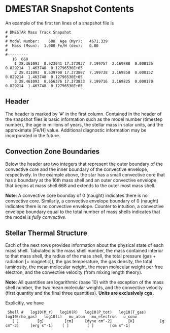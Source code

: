 # DMESTAR Snapshot Contents

An example of the first ten lines of a snapshot file is

```
# DMESTAR Mass Track Snapshot
#
# Model Number:    600  Age (Myr):   4671.339
#  Mass (Msun):  1.000 Fe/H (dex):   0.00
#
#---------
   16  668
    1 28.361093  8.523041 17.373937  7.199757  2.169888  0.000135  0.829214  1.463748  0.12796530E+05
    2 28.411093  8.539708 17.373887  7.199738  2.169858  0.000152  0.829214  1.463748  0.12796530E+05
    3 28.461093  8.556376 17.373833  7.199716  2.169825  0.000170  0.829214  1.463748  0.12796530E+05
```

## Header

The header is marked by '#' in the first column. Contained in the header of the snapshot files is basic information such as the model number (timestep number), the age in millions of years, the stellar mass in solar units, and the approximate [Fe/H] value. Additional diagnostic information may be incorporated in the future.

## Convection Zone Boundaries

Below the header are two integers that represent the outer boundary of the convective core and the inner boundary of the convective envelope, respectively. In the example above, the star has a small convective core that has a boundary at the 16th mass shell and an outer convective envelope that begins at mass shell 668 and extends to the outer most mass shell.

__Note__: A convective core bounday of 0 (naught) indicates there is no convective core. Similarly, a convective envelope boundary of 0 (naught) indicates there is no convective envelope. Counter to intuition, a convective envelope boundary equal to the total number of mass shells indicates that the model is _fully convective_.

## Stellar Thermal Structure

Each of the next rows provides information about the physical state of each mass shell. Tabulated is the mass shell number, the mass contained interior to that mass shell, the radius of the mass shell, the total pressure (gas + radiation [+ magnetic]), the gas temperature, the gas density, the total luminosity, the mean molecular weight, the mean molecular weight per free electron, and the convective velocity (from mixing length theory).

__Note__: All quantities are logarithmic (base 10) with the exception of the mass shell number, the two mean molecular weights, and the convective velocity (first quantity and the final three quantities). __Units are exclusively cgs.__

Explicitly, we have

```
 Shell #   log10(M_r)   log10(R)   log10(P_tot)   log10(T_gas)    log10(rho_gas)   log10(L)   mu_atom   mu_electron   u_conv
   [ ]        [g]         [cm]     [dyne cm^-2]       [K]           [g cm^-3]     [erg s^-1]    [ ]        [ ]       [cm s^-1]
```
